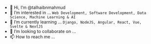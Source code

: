 - 👋 Hi, I’m @talhaibnmahmud
- 👀 I’m interested in ... `Web Development, Software Development, Data Science, Machine Learning & AI`
- 🌱 I’m currently learning ... `Django, NodeJS, Angular, React, Vue, Svelte & NextJS`
- 💞️ I’m looking to collaborate on ...
- 📫 How to reach me ...

<!---
talhaibnmahmud/talhaibnmahmud is a ✨ special ✨ repository because its `README.md` (this file) appears on your GitHub profile.
You can click the Preview link to take a look at your changes.
--->
